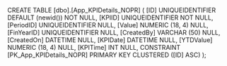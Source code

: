   CREATE TABLE [dbo].[App_KPIDetails_NOPR] (
    [ID]        UNIQUEIDENTIFIER DEFAULT (newid()) NOT NULL,
    [KPIID]     UNIQUEIDENTIFIER NOT NULL,
    [PeriodID]  UNIQUEIDENTIFIER NULL,
    [Value]     NUMERIC (18, 4)  NULL,
    [FinYearID] UNIQUEIDENTIFIER NULL,
    [CreatedBy] VARCHAR (50)     NULL,
    [CreatedOn] DATETIME         NULL,
    [KPIDate]   DATETIME         NULL,
    [YTDValue]  NUMERIC (18, 4)  NULL,
    [KPITime]   INT              NULL,
    CONSTRAINT [PK_App_KPIDetails_NOPR] PRIMARY KEY CLUSTERED ([ID] ASC)
);
